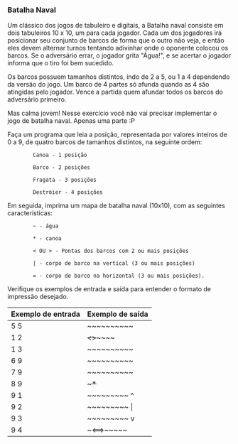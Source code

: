 ### Batalha Naval
Um clássico dos jogos de tabuleiro e digitais, a Batalha naval consiste em dois tabuleiros 10 x 10, um para cada jogador. Cada um dos jogadores irá posicionar seu conjunto de barcos de forma que o outro não veja, e então eles devem alternar turnos tentando adivinhar onde o oponente colocou os barcos. Se o adversário errar, o jogador grita "Água!", e se acertar o jogador informa que o tiro foi bem sucedido.

Os barcos possuem tamanhos distintos, indo de 2 a 5, ou 1 a 4 dependendo da versão do jogo. Um barco de 4 partes só afunda quando as 4 são atingidas pelo jogador. Vence a partida quem afundar todos os barcos do adversário primeiro.

Mas calma jovem! Nesse exercício você não vai precisar implementar o jogo de batalha naval. Apenas uma parte :P

Faça um programa que leia a posição, representada por valores inteiros de 0 a 9, de quatro barcos de tamanhos distintos, na seguinte ordem:

            Canoa - 1 posição

            Barco - 2 posições

            Fragata - 3 posições

            Destróier - 4 posições

Em seguida, imprima um mapa de batalha naval (10x10), com as seguintes características:

            ~ - água

            * - canoa

            < OU > - Pontas dos barcos com 2 ou mais posições

            | - corpo de barco na vertical (3 ou mais posições)

            = - corpo de barco na horizontal (3 ou mais posições).

Verifique os exemplos de entrada e saída para entender o formato de impressão desejado.

| Exemplo de entrada	| Exemplo de saída |
| --- | --- |
5 5 | ~~~~~~~~~~ |                     
1 2 | ~~<>~~~~~~ |
1 3 | ~~~~~~~~~~ |
6 9 | ~~~~~~~~~~ |     
7 9 | ~~~~~~~~~~ |
8 9 | ~~~~~*~~~~ |
9 1 | ~~~~~~~~~ ^|
9 2 | ~~~~~~~~~ \| | 
9 3 | ~~~~~~~~~ v |
9 4 |	~<==>~~~~~ |

